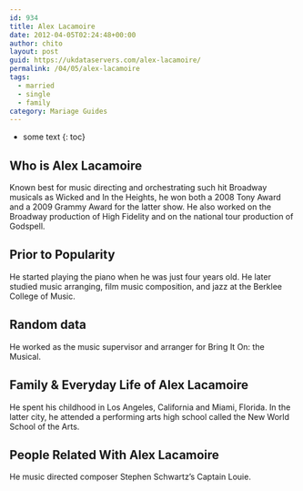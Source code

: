 ```yaml
---
id: 934
title: Alex Lacamoire
date: 2012-04-05T02:24:48+00:00
author: chito
layout: post
guid: https://ukdataservers.com/alex-lacamoire/
permalink: /04/05/alex-lacamoire  
tags:
  - married
  - single
  - family
category: Mariage Guides
---
```


* some text
{: toc}


## Who is  Alex Lacamoire
                  
                  
                  
Known best for music directing and orchestrating such hit Broadway musicals as Wicked and In the Heights, he won both a 2008 Tony Award and a 2009 Grammy Award for the latter show. He also worked on the Broadway production of High Fidelity and on the national tour production of Godspell.
                  
                
                
                
## Prior to Popularity 
                  
                  
                  
He started playing the piano when he was just four years old. He later studied music arranging, film music composition, and jazz at the Berklee College of Music.
                  
                
                
                
## Random data 
                  
                  
                  
He worked as the music supervisor and arranger for Bring It On: the Musical.
                  
                
                
                
## Family & Everyday Life of Alex Lacamoire
                  
                  
                  
He spent his childhood in Los Angeles, California and Miami, Florida. In the latter city, he attended a performing arts high school called the New World School of the Arts.
                  
                
                
                
## People Related With  Alex Lacamoire
                  
                  
                  
He music directed composer Stephen Schwartz&#8217;s Captain Louie.
                  
                
              
            
          
          
          
    
    
  
